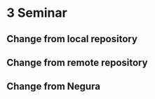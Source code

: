 # 3 Seminar

## Change from local repository

## Change from remote repository

## Change from Negura